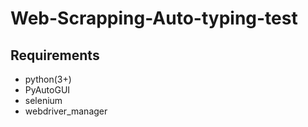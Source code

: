 # Web-Scrapping-Auto-typing-test

## Requirements
- python(3+)
- PyAutoGUI
- selenium
- webdriver_manager

